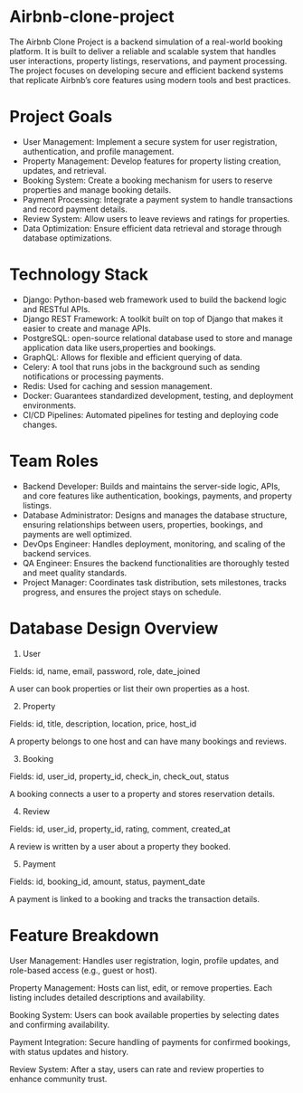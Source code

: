 # Airbnb-clone-project
The Airbnb Clone Project is a backend simulation of a real-world booking platform. It is built to deliver a reliable and scalable system that handles user interactions, property listings, reservations, and payment processing. The project focuses on developing secure and efficient backend systems that replicate Airbnb’s core features using modern tools and best practices.

# Project Goals
* User Management: Implement a secure system for user registration, authentication, and profile management.
* Property Management: Develop features for property listing creation, updates, and retrieval.
* Booking System: Create a booking mechanism for users to reserve properties and manage booking details.
* Payment Processing: Integrate a payment system to handle transactions and record payment details.
* Review System: Allow users to leave reviews and ratings for properties.
* Data Optimization: Ensure efficient data retrieval and storage through database optimizations.

# Technology Stack
* Django: Python-based web framework used to build the backend logic and RESTful APIs.
* Django REST Framework: A toolkit built on top of Django that makes it easier to create and manage APIs.
* PostgreSQL: open-source relational database used to store and manage application data like users,properties and bookings.
* GraphQL: Allows for flexible and efficient querying of data.
* Celery: A tool that runs jobs in the background such as sending notifications or processing payments.
* Redis: Used for caching and session management.
* Docker: Guarantees standardized development, testing, and deployment environments.
* CI/CD Pipelines: Automated pipelines for testing and deploying code changes.

# Team Roles
* Backend Developer: Builds and maintains the server-side logic, APIs, and core features like authentication, bookings, payments, and property listings.
* Database Administrator: Designs and manages the database structure, ensuring relationships between users, properties, bookings, and payments are well optimized.
* DevOps Engineer: Handles deployment, monitoring, and scaling of the backend services.
* QA Engineer: Ensures the backend functionalities are thoroughly tested and meet quality standards.
* Project Manager: Coordinates task distribution, sets milestones, tracks progress, and ensures the project stays on schedule.

# Database Design Overview
1. User

Fields: id, name, email, password, role, date_joined

A user can book properties or list their own properties as a host.

2. Property

Fields: id, title, description, location, price, host_id

A property belongs to one host and can have many bookings and reviews.

3. Booking

Fields: id, user_id, property_id, check_in, check_out, status

A booking connects a user to a property and stores reservation details.

4. Review

Fields: id, user_id, property_id, rating, comment, created_at

A review is written by a user about a property they booked.

5. Payment

Fields: id, booking_id, amount, status, payment_date

A payment is linked to a booking and tracks the transaction details.

# Feature Breakdown
User Management: Handles user registration, login, profile updates, and role-based access (e.g., guest or host).

Property Management: Hosts can list, edit, or remove properties. Each listing includes detailed descriptions and availability.

Booking System: Users can book available properties by selecting dates and confirming availability.

Payment Integration: Secure handling of payments for confirmed bookings, with status updates and history.

Review System: After a stay, users can rate and review properties to enhance community trust.
